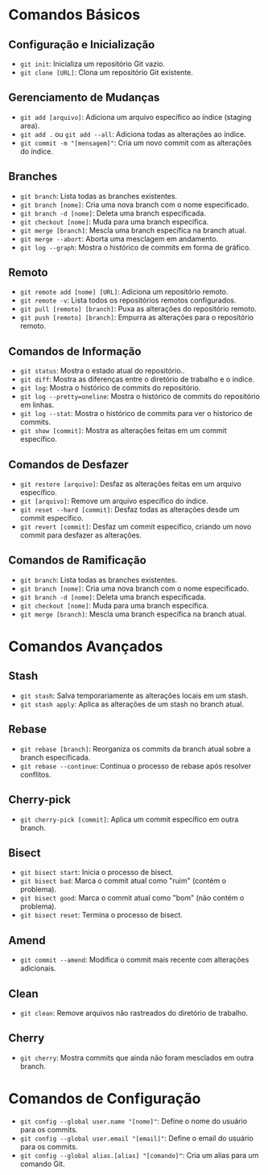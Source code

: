 # Comandos Básicos

## Configuração e Inicialização

- `git init`: Inicializa um repositório Git vazio.
- `git clone [URL]`: Clona um repositório Git existente.

## Gerenciamento de Mudanças

- `git add [arquivo]`: Adiciona um arquivo específico ao índice (staging area).
- `git add .` ou `git add --all`: Adiciona todas as alterações ao índice.
- `git commit -m "[mensagem]"`: Cria um novo commit com as alterações do índice.

## Branches

- `git branch`: Lista todas as branches existentes.
- `git branch [nome]`: Cria uma nova branch com o nome especificado.
- `git branch -d [nome]`: Deleta uma branch especificada.
- `git checkout [nome]`: Muda para uma branch específica.
- `git merge [branch]`: Mescla uma branch específica na branch atual.
- `git merge --abort`: Aborta uma mesclagem em andamento.
- `git log --graph`: Mostra o histórico de commits em forma de gráfico.

## Remoto

- `git remote add [nome] [URL]`: Adiciona um repositório remoto.
- `git remote -v`: Lista todos os repositórios remotos configurados.
- `git pull [remoto] [branch]`: Puxa as alterações do repositório remoto.
- `git push [remoto] [branch]`: Empurra as alterações para o repositório remoto.

## Comandos de Informação

- `git status`: Mostra o estado atual do repositório..
- `git diff`: Mostra as diferenças entre o diretório de trabalho e o índice.
- `git log`: Mostra o histórico de commits do repositório.
- `git log --pretty=oneline`: Mostra o histórico de commits do repositório em linhas.
- `git log --stat`: Mostra o histórico de commits para ver o historico de commits.
- `git show [commit]`: Mostra as alterações feitas em um commit específico.

## Comandos de Desfazer

- `git restore [arquivo]`: Desfaz as alterações feitas em um arquivo específico.
- `git [arquivo]`: Remove um arquivo específico do índice.
- `git reset --hard [commit]`: Desfaz todas as alterações desde um commit específico.
- `git revert [commit]`: Desfaz um commit específico, criando um novo commit para desfazer as alterações.

## Comandos de Ramificação

- `git branch`: Lista todas as branches existentes.
- `git branch [nome]`: Cria uma nova branch com o nome especificado.
- `git branch -d [nome]`: Deleta uma branch especificada.
- `git checkout [nome]`: Muda para uma branch específica.
- `git merge [branch]`: Mescla uma branch específica na branch atual.

# Comandos Avançados

## Stash

- `git stash`: Salva temporariamente as alterações locais em um stash.
- `git stash apply`: Aplica as alterações de um stash no branch atual.

## Rebase

- `git rebase [branch]`: Reorganiza os commits da branch atual sobre a branch especificada.
- `git rebase --continue`: Continua o processo de rebase após resolver conflitos.

## Cherry-pick

- `git cherry-pick [commit]`: Aplica um commit específico em outra branch.

## Bisect

- `git bisect start`: Inicia o processo de bisect.
- `git bisect bad`: Marca o commit atual como "ruim" (contém o problema).
- `git bisect good`: Marca o commit atual como "bom" (não contém o problema).
- `git bisect reset`: Termina o processo de bisect.

## Amend

- `git commit --amend`: Modifica o commit mais recente com alterações adicionais.

## Clean

- `git clean`: Remove arquivos não rastreados do diretório de trabalho.

## Cherry

- `git cherry`: Mostra commits que ainda não foram mesclados em outra branch.

# Comandos de Configuração

- `git config --global user.name "[nome]"`: Define o nome do usuário para os commits.
- `git config --global user.email "[email]"`: Define o email do usuário para os commits.
- `git config --global alias.[alias] "[comando]"`: Cria um alias para um comando Git.

